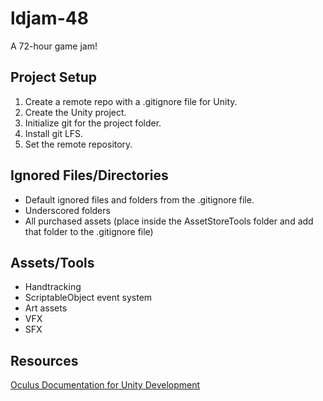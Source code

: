 # ldjam-48
A 72-hour game jam!

## Project Setup
1. Create a remote repo with a .gitignore file for Unity.
2. Create the Unity project.
3. Initialize git for the project folder.
4. Install git LFS.
5. Set the remote repository.

## Ignored Files/Directories
* Default ignored files and folders from the .gitignore file.
* Underscored folders
* All purchased assets (place inside the AssetStoreTools folder and add that folder to the .gitignore file)

## Assets/Tools
* Handtracking
* ScriptableObject event system
* Art assets
* VFX
* SFX

## Resources
[Oculus Documentation for Unity Development](https://developer.oculus.com/documentation/unity/unity-overview/)
